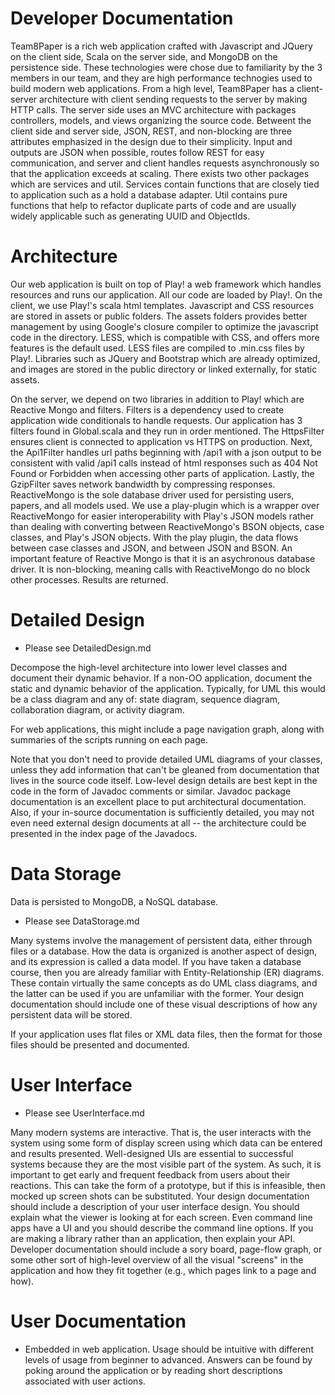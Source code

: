 # Developer Documentation

Team8Paper is a rich web application crafted with Javascript and JQuery on the client side, Scala on the server side, and MongoDB on the persistence side. These technologies were chose due to familiarity by the 3 members in our team, and they are high performance technogies used to build modern web applications. From a high level, Team8Paper has a client-server architecture
with client sending requests to the server by making HTTP calls. The server side uses an MVC architecture with packages controllers, models, and views organizing the source code. Betweent the client side and server side, JSON, REST, and non-blocking are three attributes emphasized in the design due to their simplicity. Input and outputs are JSON when possible, routes follow REST for easy communication, and server and client handles requests asynchronously so that the application exceeds at scaling. There exists two other packages which are services and util. Services contain functions that are closely tied to application such as a hold a database adapter. Util contains pure functions that help to refactor duplicate parts of code and are usually widely applicable such as generating UUID and ObjectIds.

# Architecture


Our web application is built on top of Play! a web framework which handles resources and runs our application. All our code are loaded by Play!. On the client, we use Play!'s scala html templates. Javascript and CSS resources are stored in assets or public folders. The assets folders
provides better management by using Google's closure compiler to optimize the javascript code in the directory. LESS, which is compatible with CSS,
and offers more features is the default used. LESS files are compiled to .min.css files by Play!. Libraries such as JQuery and Bootstrap which are already optimized, and images are stored in the public directory or linked externally, for static assets.

On the server, we depend on two libraries in addition to Play! which are Reactive Mongo and filters.
Filters is a dependency used to create application wide conditionals to handle requests.
Our application has 3 filters found in Global.scala and they run in order mentioned. The HttpsFilter ensures client is connected to
application vs HTTPS on production. Next, the Api1Filter handles url paths beginning with /api1 with a json output to be
consistent with valid /api1 calls instead of html responses such as 404 Not Found or Forbidden when accessing other
parts of application. Lastly, the GzipFilter saves network bandwidth by compressing responses. ReactiveMongo is the sole database driver
used for persisting users, papers, and all models used. We use a play-plugin which is a wrapper over ReactiveMongo for easier
interoperability with Play's JSON models rather than dealing with converting between ReactiveMongo's BSON objects, case classes, and Play's
JSON objects. With the play plugin, the data flows between case classes and JSON, and between JSON and BSON. An important feature of Reactive Mongo is that it is an asychronous database driver. It is non-blocking, meaning calls with ReactiveMongo do no block other processes. Results are returned.

# Detailed Design
- Please see DetailedDesign.md

Decompose the high-level architecture into lower level classes and document their dynamic behavior. If a non-OO application, document the static and dynamic behavior of the application. Typically, for UML this would be a class diagram and any of: state diagram, sequence diagram, collaboration diagram, or activity diagram.

For web applications, this might include a page navigation graph, along with summaries of the scripts running on each page.

Note that you don't need to provide detailed UML diagrams of your classes, unless they add information that can't be gleaned from documentation that lives in the source code itself. Low-level design details are best kept in the code in the form of Javadoc comments or similar. Javadoc package documentation is an excellent place to put architectural documentation. Also, if your in-source documentation is sufficiently detailed, you may not even need external design documents at all -- the architecture could be presented in the index page of the Javadocs.

# Data Storage
Data is persisted to MongoDB, a NoSQL database.
- Please see DataStorage.md

Many systems involve the management of persistent data, either through files or a database. How the data is organized is another aspect of design, and its expression is called a data model. If you have taken a database course, then you are already familiar with Entity-Relationship (ER) diagrams. These contain virtually the same concepts as do UML class diagrams, and the latter can be used if you are unfamiliar with the former. Your design documentation should include one of these visual descriptions of how any persistent data will be stored.

If your application uses flat files or XML data files, then the format for those files should be presented and documented.

# User Interface
- Please see UserInterface.md

Many modern systems are interactive. That is, the user interacts with the system using some form of display screen using which data can be entered and results presented. Well-designed UIs are essential to successful systems because they are the most visible part of the system. As such, it is important to get early and frequent feedback from users about their reactions. This can take the form of a prototype, but if this is infeasible, then mocked up screen shots can be substituted. Your design documentation should include a description of your user interface design. You should explain what the viewer is looking at for each screen. Even command line apps have a UI and you should describe the command line options. If you are making a library rather than an application, then explain your API. Developer documentation should include a sory board, page-flow graph, or some other sort of high-level overview of all the visual "screens" in the application and how they fit together (e.g., which pages link to a page and how).

# User Documentation
- Embedded in web application. Usage should be intuitive with different levels of usage from beginner to advanced. Answers can be
 found by poking around the application or by reading short descriptions associated with user actions.